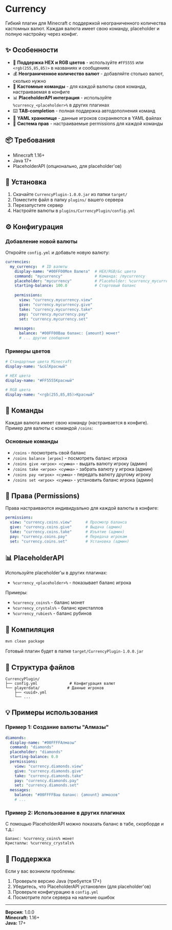 # Currency

Гибкий плагин для Minecraft с поддержкой неограниченного количества кастомных валют. Каждая валюта имеет свою команду, placeholder и полную настройку через конфиг.

## ✨ Особенности

- 🎨 **Поддержка HEX и RGB цветов** - используйте `#FF5555` или `<rgb(255,85,85)>` в названиях и сообщениях
- 💰 **Неограниченное количество валют** - добавляйте столько валют, сколько нужно
- 🔧 **Кастомные команды** - для каждой валюты своя команда, настраиваемая в конфиге
- 📊 **PlaceholderAPI интеграция** - используйте `%currency_<placeholder>%` в других плагинах
- ⌨️ **TAB-completion** - полная поддержка автодополнения команд
- 💾 **YAML хранилище** - данные игроков сохраняются в YAML файлах
- 🔐 **Система прав** - настраиваемые permissions для каждой команды

## 📦 Требования

- Minecraft 1.16+
- Java 17+
- PlaceholderAPI (опционально, для placeholder'ов)

## 🚀 Установка

1. Скачайте `CurrencyPlugin-1.0.0.jar` из папки `target/`
2. Поместите файл в папку `plugins/` вашего сервера
3. Перезапустите сервер
4. Настройте валюты в `plugins/CurrencyPlugin/config.yml`

## ⚙️ Конфигурация

### Добавление новой валюты

Откройте `config.yml` и добавьте новую валюту:

```yaml
currencies:
  my_currency:  # ID валюты
    display-name: "#00FF00Моя Валюта"  # HEX/RGB/&c цвета
    command: "mycurrency"              # Команда: /mycurrency
    placeholder: "mycurrency"          # Placeholder: %currency_mycurrency%
    starting-balance: 100.0            # Стартовый баланс
    
    permissions:
      view: "currency.mycurrency.view"
      give: "currency.mycurrency.give"
      take: "currency.mycurrency.take"
      pay: "currency.mycurrency.pay"
      set: "currency.mycurrency.set"
    
    messages:
      balance: "#00FF00Ваш баланс: {amount} монет"
      # ... другие сообщения
```

### Примеры цветов

```yaml
# Стандартные цвета Minecraft
display-name: "&c&lКрасный"

# HEX цвета
display-name: "#FF5555Красный"

# RGB цвета
display-name: "<rgb(255,85,85)>Красный"
```

## 📝 Команды

Каждая валюта имеет свою команду (настраивается в конфиге). Пример для валюты с командой `/coins`:

### Основные команды

- `/coins` - посмотреть свой баланс
- `/coins balance [игрок]` - посмотреть баланс игрока
- `/coins give <игрок> <сумма>` - выдать валюту игроку (админ)
- `/coins take <игрок> <сумма>` - забрать валюту у игрока (админ)
- `/coins pay <игрок> <сумма>` - передать валюту другому игроку
- `/coins set <игрок> <сумма>` - установить баланс игрока (админ)

## 🔑 Права (Permissions)

Права настраиваются индивидуально для каждой валюты в конфиге:

```yaml
permissions:
  view: "currency.coins.view"      # Просмотр баланса
  give: "currency.coins.give"      # Выдача (админ)
  take: "currency.coins.take"      # Изъятие (админ)
  pay: "currency.coins.pay"        # Передача игрокам
  set: "currency.coins.set"        # Установка (админ)
```

## 📊 PlaceholderAPI

Используйте placeholder'ы в других плагинах:

- `%currency_<placeholder>%` - показывает баланс игрока

Примеры:
- `%currency_coins%` - баланс монет
- `%currency_crystals%` - баланс кристаллов
- `%currency_rubies%` - баланс рубинов

## 🔨 Компиляция

```bash
mvn clean package
```

Готовый плагин будет в папке `target/CurrencyPlugin-1.0.0.jar`

## 📁 Структура файлов

```
CurrencyPlugin/
├── config.yml              # Конфигурация валют
└── playerdata/            # Данные игроков
    ├── <uuid>.yml
    └── ...
```

## 💡 Примеры использования

### Пример 1: Создание валюты "Алмазы"

```yaml
diamonds:
  display-name: "#00FFFFАлмазы"
  command: "diamonds"
  placeholder: "diamonds"
  starting-balance: 0.0
  permissions:
    view: "currency.diamonds.view"
    give: "currency.diamonds.give"
    take: "currency.diamonds.take"
    pay: "currency.diamonds.pay"
    set: "currency.diamonds.set"
  messages:
    balance: "#00FFFFВаш баланс: {amount} алмазов"
    # ...
```

### Пример 2: Использование в других плагинах

С помощью PlaceholderAPI можно показать баланс в табе, скорборде и т.д.:

```
Баланс: %currency_coins% монет
Кристаллы: %currency_crystals%
```

## 🐛 Поддержка

Если у вас возникли проблемы:

1. Проверьте версию Java (требуется 17+)
2. Убедитесь, что PlaceholderAPI установлен (для placeholder'ов)
3. Проверьте конфигурацию в `config.yml`
4. Посмотрите логи сервера на наличие ошибок

---

**Версия:** 1.0.0  
**Minecraft:** 1.16+  
**Java:** 17+
